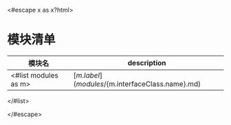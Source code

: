 <#escape x as x?html> 
# 模块清单

| 模块名 | description |
| ------ |-------------- |
<#list modules as m>| [${m.label}](modules/${m.interfaceClass.name}.md) | ${tool.tableSafe(m.description)} |
</#list>
 
</#escape>